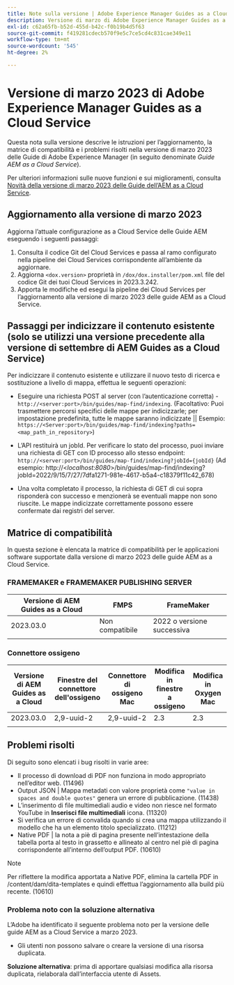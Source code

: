 ```yaml
---
title: Note sulla versione | Adobe Experience Manager Guides as a Cloud Service, versione di marzo 2023
description: Versione di marzo di Adobe Experience Manager Guides as a Cloud Service
exl-id: c62a65fb-b52d-455d-b42c-f0b19b4d5f63
source-git-commit: f419281cdecb570f9e5c7ce5cd4c831cae349e11
workflow-type: tm+mt
source-wordcount: '545'
ht-degree: 2%

---
```


# Versione di marzo 2023 di Adobe Experience Manager Guides as a Cloud Service

Questa nota sulla versione descrive le istruzioni per l’aggiornamento, la matrice di compatibilità e i problemi risolti nella versione di marzo 2023 delle Guide di Adobe Experience Manager (in seguito denominate *Guide AEM as a Cloud Service*).

Per ulteriori informazioni sulle nuove funzioni e sui miglioramenti, consulta [Novità della versione di marzo 2023 delle Guide dell’AEM as a Cloud Service](whats-new-2023.3.0.md).

## Aggiornamento alla versione di marzo 2023

Aggiorna l’attuale configurazione as a Cloud Service delle Guide AEM eseguendo i seguenti passaggi:
1. Consulta il codice Git del Cloud Services e passa al ramo configurato nella pipeline dei Cloud Services corrispondente all’ambiente da aggiornare.
2. Aggiorna `<dox.version>` proprietà in `/dox/dox.installer/pom.xml` file del codice Git dei tuoi Cloud Services in 2023.3.242.
3. Apporta le modifiche ed esegui la pipeline dei Cloud Services per l’aggiornamento alla versione di marzo 2023 delle guide AEM as a Cloud Service.

## Passaggi per indicizzare il contenuto esistente (solo se utilizzi una versione precedente alla versione di settembre di AEM Guides as a Cloud Service)

Per indicizzare il contenuto esistente e utilizzare il nuovo testo di ricerca e sostituzione a livello di mappa, effettua le seguenti operazioni:

* Eseguire una richiesta POST al server (con l’autenticazione corretta) - `http://<server:port>/bin/guides/map-find/indexing`.
(Facoltativo: Puoi trasmettere percorsi specifici delle mappe per indicizzarle; per impostazione predefinita, tutte le mappe saranno indicizzate || Esempio: `https://<Server:port>/bin/guides/map-find/indexing?paths=<map_path_in_repository>`)

* L’API restituirà un jobId. Per verificare lo stato del processo, puoi inviare una richiesta di GET con ID processo allo stesso endpoint: `http://<server:port>/bin/guides/map-find/indexing?jobId={jobId}`
(Ad esempio: http://&lt;_localhost:8080_>/bin/guides/map-find/indexing?jobId=2022/9/15/7/27/7dfa1271-981e-4617-b5a4-c18379f11c42_678)

* Una volta completato il processo, la richiesta di GET di cui sopra risponderà con successo e menzionerà se eventuali mappe non sono riuscite. Le mappe indicizzate correttamente possono essere confermate dai registri del server.

## Matrice di compatibilità

In questa sezione è elencata la matrice di compatibilità per le applicazioni software supportate dalla versione di marzo 2023 delle guide AEM as a Cloud Service.

### FRAMEMAKER e FRAMEMAKER PUBLISHING SERVER

| Versione di AEM Guides as a Cloud | FMPS | FrameMaker |
| --- | --- | --- |
| 2023.03.0 | Non compatibile | 2022 o versione successiva |
| | | |


### Connettore ossigeno

| Versione di AEM Guides as a Cloud | Finestre del connettore dell&#39;ossigeno | Connettore di ossigeno Mac | Modifica in finestre a ossigeno | Modifica in Oxygen Mac |
| --- | --- | --- | --- | --- |
| 2023.03.0 | 2,9-uuid-2 | 2,9-uuid-2 | 2.3 | 2.3 |
|  |  |  |  |

## Problemi risolti

Di seguito sono elencati i bug risolti in varie aree:

* Il processo di download di PDF non funziona in modo appropriato nell’editor web. (11496)
* Output JSON | Mappa metadati con valore proprietà come `"value in spaces and double quotes"` genera un errore di pubblicazione. (11438)
* L’inserimento di file multimediali audio e video non riesce nel formato YouTube in **Inserisci file multimediali** icona. (11320)
* Si verifica un errore di convalida quando si crea una mappa utilizzando il modello che ha un elemento titolo specializzato. (11212)
* Native PDF | la nota a piè di pagina presente nell’intestazione della tabella porta al testo in grassetto e allineato al centro nel piè di pagina corrispondente all’interno dell’output PDF. (10610)
>[!NOTE]
>
>Per riflettere la modifica apportata a Native PDF, elimina la cartella PDF in /content/dam/dita-templates e quindi effettua l’aggiornamento alla build più recente. (10610)

### Problema noto con la soluzione alternativa

L’Adobe ha identificato il seguente problema noto per la versione delle guide AEM as a Cloud Service a marzo 2023.

* Gli utenti non possono salvare o creare la versione di una risorsa duplicata.

**Soluzione alternativa**: prima di apportare qualsiasi modifica alla risorsa duplicata, rielaborala dall’interfaccia utente di Assets.
